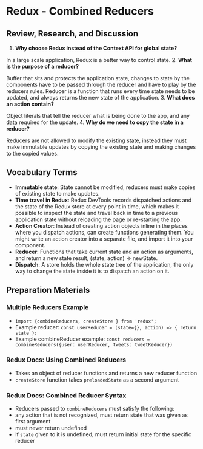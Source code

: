 # Redux - Combined Reducers

## Review, Research, and Discussion

1. **Why choose Redux instead of the Context API for global state?**

In a large scale application, Redux is a better way to control state.
2. **What is the purpose of a reducer?**

Buffer that sits and protects the application state, changes to state by the components have to be passed through the reducer and have to play by the reducers rules. Reducer is a function that runs every time state needs to be updated, and always returns the new state of the application.
3. **What does an action contain?**

Object literals that tell the reducer what is being done to the app, and any data required for the update.
4. **Why do we need to copy the state in a reducer?**

Reducers are not allowed to modify the existing state, instead they must make immutable updates by copying the existing state and making changes to the copied values.

## Vocabulary Terms

- **Immutable state**: State cannot be modified, reducers must make copies of existing state to make updates.
- **Time travel in Redux**: Redux DevTools records dispatched actions and the state of the Redux store at every point in time, which makes it possible to inspect the state and travel back in time to a previous application state without reloading the page or re-starting the app.
- **Action Creator**: Instead of creating action objects inline in the places where you dispatch actions, can create functions generating them. You might write an action creator into a separate file, and import it into your component.
- **Reducer**: Functions that take current state and an action as arguments, and return a new state result, (state, action) => newState.
- **Dispatch**: A store holds the whole state tree of the application, the only way to change the state inside it is to dispatch an action on it.

## Preparation Materials

### Multiple Reducers Example

- `import {combineReducers, createStore } from 'redux';`
- Example reducer: `const userReducer = (state={}, action) => { return state };`
- Example combineReducer example: `const reducers = combineReducers({user: userReducer, tweets: tweetReducer})`

### Redux Docs: Using Combined Reducers

- Takes an object of reducer functions and returns a new reducer function
- `createStore` function takes `preloadedState` as a second argument

### Redux Docs: Combined Reducer Syntax

- Reducers passed to `combineReducers` must satisfy the following:
- any action that is not recognized, must return state that was given as first argument
- must never return undefined
- if `state` given to it is undefined, must return initial state for the specific reducer

